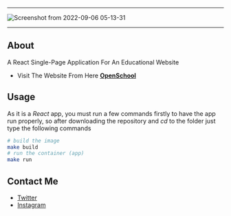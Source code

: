 ----------------
![Screenshot from 2022-09-06 05-13-31](https://user-images.githubusercontent.com/49293816/188545617-8e7e7c47-ed4b-42fe-b210-1afa7702ff28.png)

----------------
## About

A React Single-Page Application For An Educational Website

* Visit The Website From Here **[OpenSchool](https://amaitou.github.io/OpenSchool/)**

## Usage

As it is a *React* app, you must run a few commands firstly to have the app run properly, so after downloading the repository and *cd* to the folder just type the following commands

```sh
# build the image
make build
# run the container (app)
make run
```

## Contact Me

* [Twitter][_1]
* [Instagram][_2]

[_1]: https://twitter.com/amait0u
[_2]: https://www.instagram.com/amait0u
